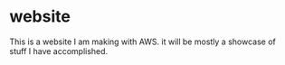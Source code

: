 # website
This is a website I am making with AWS. it will be mostly a showcase of stuff I have accomplished.
